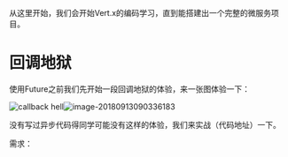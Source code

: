 从这里开始，我们会开始Vert.x的编码学习，直到能搭建出一个完整的微服务项目。

# 回调地狱

使用Future之前我们先开始一段回调地狱的体验，来一张图体验一下：

![callback hell]()![image-20180913090336183](/var/folders/5g/g9tfyxrs0blb1gnzppkt74dm0000gn/T/abnerworks.Typora/image-20180913090336183.png)

没有写过异步代码得同学可能没有这样的体验，我们来实战（代码地址）一下。

需求：

